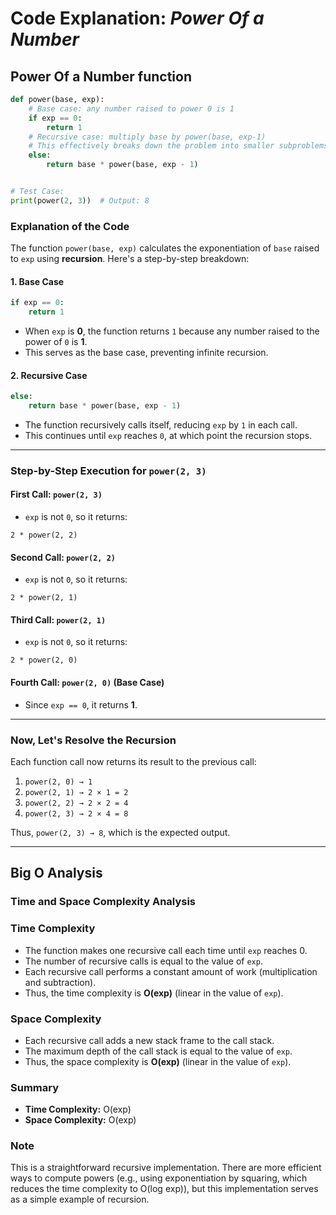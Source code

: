 # Code Explanation: *Power Of a Number*

## **Power Of a Number function**

```python
def power(base, exp):
    # Base case: any number raised to power 0 is 1
    if exp == 0:
        return 1
    # Recursive case: multiply base by power(base, exp-1)
    # This effectively breaks down the problem into smaller subproblems
    else:
        return base * power(base, exp - 1)


# Test Case:
print(power(2, 3))  # Output: 8
```

### **Explanation of the Code**

The function `power(base, exp)` calculates the exponentiation of `base` raised to `exp` using **recursion**. Here's a step-by-step breakdown:

#### **1. Base Case**

```python
if exp == 0:
    return 1
```

- When `exp` is **0**, the function returns `1` because any number raised to the power of `0` is **1**.
- This serves as the base case, preventing infinite recursion.

#### **2. Recursive Case**

```python
else:
    return base * power(base, exp - 1)
```

- The function recursively calls itself, reducing `exp` by `1` in each call.
- This continues until `exp` reaches `0`, at which point the recursion stops.

---

### **Step-by-Step Execution for `power(2, 3)`**

#### **First Call: `power(2, 3)`**

- `exp` is not `0`, so it returns:
  
```plaintext
2 * power(2, 2)
```

#### **Second Call: `power(2, 2)`**

- `exp` is not `0`, so it returns:

```plaintext
2 * power(2, 1)
```

#### **Third Call: `power(2, 1)`**

- `exp` is not `0`, so it returns:

```plaintext
2 * power(2, 0)
```

#### **Fourth Call: `power(2, 0)` (Base Case)**

- Since `exp == 0`, it returns **1**.

---

### **Now, Let's Resolve the Recursion**

Each function call now returns its result to the previous call:

1. `power(2, 0) → 1`
2. `power(2, 1) → 2 × 1 = 2`
3. `power(2, 2) → 2 × 2 = 4`
4. `power(2, 3) → 2 × 4 = 8`

Thus, `power(2, 3) → 8`, which is the expected output.

---

## Big O Analysis

### Time and Space Complexity Analysis

### Time Complexity

- The function makes one recursive call each time until `exp` reaches 0.
- The number of recursive calls is equal to the value of `exp`.
- Each recursive call performs a constant amount of work (multiplication and subtraction).
- Thus, the time complexity is **O(exp)** (linear in the value of `exp`).

### Space Complexity

- Each recursive call adds a new stack frame to the call stack.
- The maximum depth of the call stack is equal to the value of `exp`.
- Thus, the space complexity is **O(exp)** (linear in the value of `exp`).

### Summary

- **Time Complexity:** O(exp)
- **Space Complexity:** O(exp)

### Note

This is a straightforward recursive implementation. There are more efficient ways to compute powers (e.g., using exponentiation by squaring, which reduces the time complexity to O(log exp)), but this implementation serves as a simple example of recursion.
